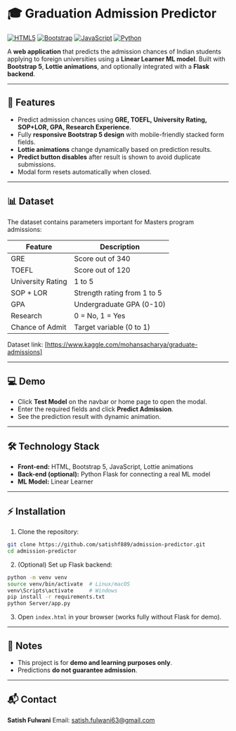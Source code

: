# 🎓 Graduation Admission Predictor

[![HTML5](https://img.shields.io/badge/HTML5-E34F26?logo=html5&logoColor=white)](https://developer.mozilla.org/en-US/docs/Web/HTML)
[![Bootstrap](https://img.shields.io/badge/Bootstrap-563D7C?logo=bootstrap&logoColor=white)](https://getbootstrap.com/)
[![JavaScript](https://img.shields.io/badge/JavaScript-F7DF1E?logo=javascript&logoColor=black)](https://developer.mozilla.org/en-US/docs/Web/JavaScript)
[![Python](https://img.shields.io/badge/Python-3776AB?logo=python&logoColor=white)](https://www.python.org/)

A **web application** that predicts the admission chances of Indian students applying to foreign universities using a **Linear Learner ML model**. Built with **Bootstrap 5**, **Lottie animations**, and optionally integrated with a **Flask backend**.

---

## 🚀 Features

- Predict admission chances using **GRE, TOEFL, University Rating, SOP+LOR, GPA, Research Experience**.
- Fully **responsive Bootstrap 5 design** with mobile-friendly stacked form fields.
- **Lottie animations** change dynamically based on prediction results.
- **Predict button disables** after result is shown to avoid duplicate submissions.
- Modal form resets automatically when closed.

---

## 📊 Dataset

The dataset contains parameters important for Masters program admissions:

| Feature           | Description                 |
| ----------------- | --------------------------- |
| GRE               | Score out of 340            |
| TOEFL             | Score out of 120            |
| University Rating | 1 to 5                      |
| SOP + LOR         | Strength rating from 1 to 5 |
| GPA               | Undergraduate GPA (0-10)    |
| Research          | 0 = No, 1 = Yes             |
| Chance of Admit   | Target variable (0 to 1)    |

Dataset link: \[https://www.kaggle.com/mohansacharya/graduate-admissions]

---

## 💻 Demo

- Click **Test Model** on the navbar or home page to open the modal.
- Enter the required fields and click **Predict Admission**.
- See the prediction result with dynamic animation.

<!-- ![Screenshot](screenshot.png) *(Add your app screenshot here)* -->

---

## 🛠 Technology Stack

- **Front-end:** HTML, Bootstrap 5, JavaScript, Lottie animations
- **Back-end (optional):** Python Flask for connecting a real ML model
- **ML Model:** Linear Learner

---

## ⚡ Installation

1. Clone the repository:

```bash
git clone https://github.com/satishf889/admission-predictor.git
cd admission-predictor
```

2. (Optional) Set up Flask backend:

```bash
python -m venv venv
source venv/bin/activate  # Linux/macOS
venv\Scripts\activate     # Windows
pip install -r requirements.txt
python Server/app.py
```

3. Open `index.html` in your browser (works fully without Flask for demo).

---

## 📌 Notes

- This project is for **demo and learning purposes only**.
- Predictions **do not guarantee admission**.

---

## 📬 Contact

**Satish Fulwani**
Email: [satish.fulwani63@gmail.com](mailto:satish.fulwani63@gmaial.com)
